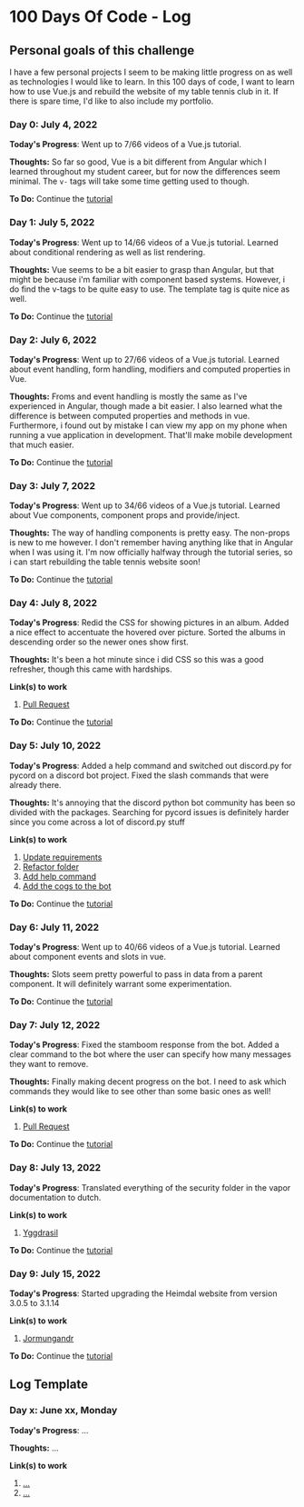 # 100 Days Of Code - Log

## Personal goals of this challenge

I have a few personal projects I seem to be making little progress on as well as technologies I would like to learn. In this 100 days of code, I want to learn how to use Vue.js and rebuild the website of my table tennis club in it. If there is spare time, I'd like to also include my portfolio.

### Day 0: July 4, 2022

**Today's Progress**: Went up to 7/66 videos of a Vue.js tutorial.

**Thoughts:** So far so good, Vue is a bit different from Angular which I learned throughout my student career, but for now the differences seem minimal. The `v-` tags will take some time getting used to though.

**To Do:** Continue the [tutorial](https://www.youtube.com/watch?v=_CdLj6ExjX0&list=PLC3y8-rFHvwgeQIfSDtEGVvvSEPDkL_1f&index=8)

### Day 1: July 5, 2022

**Today's Progress**: Went up to 14/66 videos of a Vue.js tutorial. Learned about conditional rendering as well as list rendering.

**Thoughts:** Vue seems to be a bit easier to grasp than Angular, but that might be because i'm familiar with component based systems. However, i do find the v-tags to be quite easy to use. The template tag is quite nice as well.

**To Do:** Continue the [tutorial](https://www.youtube.com/watch?v=yaRKuxIHag4&list=PLC3y8-rFHvwgeQIfSDtEGVvvSEPDkL_1f&index=14)

### Day 2: July 6, 2022

**Today's Progress**: Went up to 27/66 videos of a Vue.js tutorial. Learned about event handling, form handling, modifiers and computed properties in Vue.

**Thoughts:** Froms and event handling is mostly the same as I've experienced in Angular, though made a bit easier. I also learned what the difference is between computed properties and methods in vue. Furthermore, i found out by mistake I can view my app on my phone when running a vue application in development. That'll make mobile development that much easier.

**To Do:** Continue the [tutorial](https://www.youtube.com/watch?v=afacrmHQtUw&list=PLC3y8-rFHvwgeQIfSDtEGVvvSEPDkL_1f&index=27)

### Day 3: July 7, 2022

**Today's Progress**: Went up to 34/66 videos of a Vue.js tutorial. Learned about Vue components, component props and provide/inject.

**Thoughts:** The way of handling components is pretty easy. The non-props is new to me however. I don't remember having anything like that in Angular when I was using it. I'm now officially halfway through the tutorial series, so i can start rebuilding the table tennis website soon!

**To Do:** Continue the [tutorial](https://www.youtube.com/watch?v=bbQnHpIpjgY&list=PLC3y8-rFHvwgeQIfSDtEGVvvSEPDkL_1f&index=34)

### Day 4: July 8, 2022

**Today's Progress**: Redid the CSS for showing pictures in an album. Added a nice effect to accentuate the hovered over picture. Sorted the albums in descending order so the newer ones show first.

**Thoughts:** It's been a hot minute since i did CSS so this was a good refresher, though this came with hardships.

**Link(s) to work**
1. [Pull Request](https://github.com/Heimdalbe/Jormungandr/pull/11)

**To Do:** Continue the [tutorial](https://www.youtube.com/watch?v=bbQnHpIpjgY&list=PLC3y8-rFHvwgeQIfSDtEGVvvSEPDkL_1f&index=34)

### Day 5: July 10, 2022

**Today's Progress**: Added a help command and switched out discord.py for pycord on a discord bot project. Fixed the slash commands that were already there.

**Thoughts:** It's annoying that the discord python bot community has been so divided with the packages. Searching for pycord issues is definitely harder since you come across a lot of discord.py stuff

**Link(s) to work**
1. [Update requirements](https://github.com/Heimdalbe/Yggdrasil/commit/67d8458afc5fa3e1ded81b9a3036726fa28a2459)
2. [Refactor folder](https://github.com/Heimdalbe/Yggdrasil/commit/bcf3eccaa14f591365bcd5520aeccb40fe582a25)
3. [Add help command](https://github.com/Heimdalbe/Yggdrasil/commit/b4e9ec07e477733cb64d244fdc8221b6b3e88e7e)
4. [Add the cogs to the bot](https://github.com/Heimdalbe/Yggdrasil/commit/6990ffc5fbe6b2657a7da5488841e64d0bec921b)

**To Do:** Continue the [tutorial](https://www.youtube.com/watch?v=bbQnHpIpjgY&list=PLC3y8-rFHvwgeQIfSDtEGVvvSEPDkL_1f&index=34)


### Day 6: July 11, 2022

**Today's Progress**: Went up to 40/66 videos of a Vue.js tutorial. Learned about component events and slots in vue.

**Thoughts:** Slots seem pretty powerful to pass in data from a parent component. It will definitely warrant some experimentation.

**To Do:** Continue the [tutorial](https://www.youtube.com/watch?v=T0yVKIcBkK0&list=PLC3y8-rFHvwgeQIfSDtEGVvvSEPDkL_1f&index=40)



### Day 7: July 12, 2022

**Today's Progress**: Fixed the stamboom response from the bot. Added a clear command to the bot where the user can specify how many messages they want to remove.

**Thoughts:** Finally making decent progress on the bot. I need to ask which commands they would like to see other than some basic ones as well!

**Link(s) to work**
1. [Pull Request](https://github.com/vapor/docs/pull/667)

**To Do:** Continue the [tutorial](https://www.youtube.com/watch?v=T0yVKIcBkK0&list=PLC3y8-rFHvwgeQIfSDtEGVvvSEPDkL_1f&index=40)


### Day 8: July 13, 2022

**Today's Progress**: Translated everything of the security folder in the vapor documentation to dutch.

**Link(s) to work**
1. [Yggdrasil](https://github.com/Heimdalbe/Yggdrasil)

**To Do:** Continue the [tutorial](https://www.youtube.com/watch?v=T0yVKIcBkK0&list=PLC3y8-rFHvwgeQIfSDtEGVvvSEPDkL_1f&index=40)


### Day 9: July 15, 2022

**Today's Progress**: Started upgrading the Heimdal website from version 3.0.5 to 3.1.14

**Link(s) to work**
1. [Jormungandr]([https://github.com/Heimdalbe/Yggdrasil](https://github.com/Heimdalbe/Jormungandr/tree/enhancement/UpgradeVersion))

**To Do:** Continue the [tutorial](https://www.youtube.com/watch?v=T0yVKIcBkK0&list=PLC3y8-rFHvwgeQIfSDtEGVvvSEPDkL_1f&index=40)

## Log Template
### Day x: June xx, Monday

**Today's Progress**: ...

**Thoughts:** ...

**Link(s) to work**
1. [...](https://www.freecodecamp.com/challenges/find-the-longest-word-in-a-string)
2. [...](https://www.freecodecamp.com/challenges/title-case-a-sentence)
